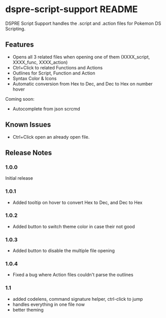 # dspre-script-support README

DSPRE Script Support handles the .script and .action files for Pokemon DS Scripting.


## Features

- Opens all 3 related files when opening one of them (XXXX_script, XXXX_func, XXXX_action)
- Ctrl+Click to related Functions and Actions
- Outlines for Script, Function and Action
- Syntax Color & Icons
- Automatic conversion from Hex to Dec, and Dec to Hex on number hover

Coming soon: 
- Autocomplete from json scrcmd

## Known Issues

- Ctrl+Click open an already open file.

## Release Notes

### 1.0.0

Initial release 

### 1.0.1

- Added tooltip on hover to convert Hex to Dec, and Dec to Hex

### 1.0.2

- Added button to switch theme color in case their not good

### 1.0.3

- Added button to disable the multiple file opening

### 1.0.4

- Fixed a bug where Action files couldn't parse the outlines

### 1.1

- added codelens, command signature helper, ctrl-click to jump
- handles everything in one file now
- better theming